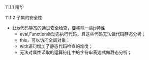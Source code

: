 11.1.1 精华

11.1.2 子集的安全性

* 让js代码静态的通过安全检查，要移除一些js特性
    - eval,Function会动态执行代码，且这些代码无法做代码静态分析；
    - this，可以访问全局对象；
    - with语句增加了静态代码检查的难度；
    - 无法对属性读取的运算符[],中的字符串表达式做静态分析；